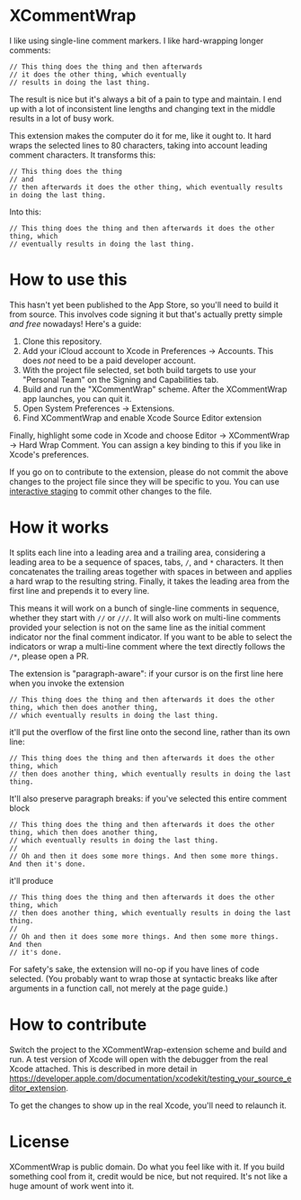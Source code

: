 # XCommentWrap

I like using single-line comment markers. I like hard-wrapping longer comments:

    // This thing does the thing and then afterwards
    // it does the other thing, which eventually
    // results in doing the last thing.

The result is nice but it's always a bit of a pain to type and maintain. I end up with a lot of inconsistent line lengths and changing text in the middle results in a lot of busy work.

This extension makes the computer do it for me, like it ought to. It hard wraps the selected lines to 80 characters, taking into account leading comment characters. It transforms this:

    // This thing does the thing
    // and
    // then afterwards it does the other thing, which eventually results in doing the last thing.

Into this:

    // This thing does the thing and then afterwards it does the other thing, which
    // eventually results in doing the last thing.

# How to use this

This hasn't yet been published to the App Store, so you'll need to build it from source. This
involves code signing it but that's actually pretty simple _and free_ nowadays! Here's a guide:

1. Clone this repository.
2. Add your iCloud account to Xcode in Preferences -> Accounts. This does _not_ need to be a paid
   developer account.
3. With the project file selected, set both build targets to use your "Personal Team" on the
   Signing and Capabilities tab.
4. Build and run the "XCommentWrap" scheme. After the XCommentWrap app launches, you can quit it.
5. Open System Preferences -> Extensions.
5. Find XCommentWrap and enable Xcode Source Editor extension

Finally, highlight some code in Xcode and choose Editor -> XCommentWrap -> Hard Wrap Comment. You can
assign a key binding to this if you like in Xcode's preferences.

If you go on to contribute to the extension, please do not commit the above changes to the project
file since they will be specific to you. You can use [interactive staging] to commit other changes
to the file.

[interactive staging]: https://git-scm.com/book/en/v2/Git-Tools-Interactive-Staging

# How it works

It splits each line into a leading area and a trailing area, considering a leading area to be a sequence of spaces, tabs, `/`, and `*` characters. It then concatenates the trailing areas together with spaces in between and applies a hard wrap to the resulting string. Finally, it takes the leading area from the first line and prepends it to every line.

This means it will work on a bunch of single-line comments in sequence, whether they start with `//` or `///`. It will also work on multi-line comments provided your selection is not on the same line as the initial comment indicator nor the final comment indicator. If you want to be able to select the indicators or wrap a multi-line
comment where the text directly follows the `/*`, please open a PR.

The extension is "paragraph-aware": if your cursor is on the first line here when you invoke the
extension

    // This thing does the thing and then afterwards it does the other thing, which then does another thing,
    // which eventually results in doing the last thing.

it'll put the overflow of the first line onto the second line, rather than its own line:

    // This thing does the thing and then afterwards it does the other thing, which
    // then does another thing, which eventually results in doing the last thing.

It'll also preserve paragraph breaks: if you've selected this entire comment block

    // This thing does the thing and then afterwards it does the other thing, which then does another thing,
    // which eventually results in doing the last thing.
    //
    // Oh and then it does some more things. And then some more things. And then it's done.

it'll produce

    // This thing does the thing and then afterwards it does the other thing, which
    // then does another thing, which eventually results in doing the last thing.
    //
    // Oh and then it does some more things. And then some more things. And then
    // it's done.

For safety's sake, the extension will no-op if you have lines of code selected. (You probably want
to wrap those at syntactic breaks like after arguments in a function call, not merely at the page
guide.)

# How to contribute

Switch the project to the XCommentWrap-extension scheme and build and run. A test version of Xcode
will open with the debugger from the real Xcode attached. This is described in more detail in
https://developer.apple.com/documentation/xcodekit/testing_your_source_editor_extension.

To get the changes to show up in the real Xcode, you'll need to relaunch it.

# License

XCommentWrap is public domain. Do what you feel like with it. If you build something cool from it, credit would be nice, but not required. It's not like a huge amount of work went into it.
